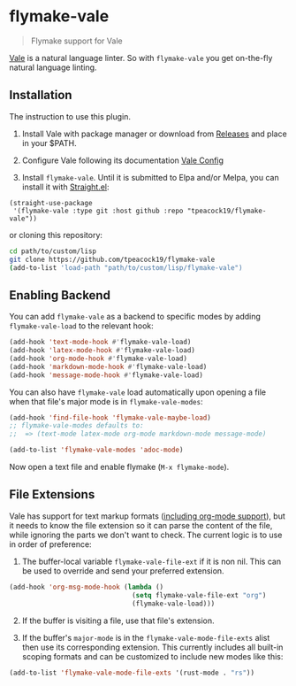 # flymake-vale
> Flymake support for Vale

[Vale](https://github.com/ValeLint/vale) is a natural language linter.
So with `flymake-vale` you get on-the-fly natural language linting.

## Installation

The instruction to use this plugin.

1. Install Vale with package manager or download from
   [Releases](https://github.com/errata-ai/vale/releases) and place in
   your $PATH.

2. Configure Vale following its documentation [Vale
   Config](https://docs.errata.ai/vale/config)

3. Install `flymake-vale`. Until it is submitted to Elpa and/or Melpa,
   you can install it with
   [Straight.el](https://github.com/radian-software/straight.el):

```emacs-lisp
(straight-use-package
 '(flymake-vale :type git :host github :repo "tpeacock19/flymake-vale"))
```

or cloning this repository: 

```bash
cd path/to/custom/lisp
git clone https://github.com/tpeacock19/flymake-vale
(add-to-list 'load-path "path/to/custom/lisp/flymake-vale")
```

## Enabling Backend


You can add `flymake-vale` as a backend to specific modes by adding
`flymake-vale-load` to the relevant hook:

```el
(add-hook 'text-mode-hook #'flymake-vale-load)
(add-hook 'latex-mode-hook #'flymake-vale-load)
(add-hook 'org-mode-hook #'flymake-vale-load)
(add-hook 'markdown-mode-hook #'flymake-vale-load)
(add-hook 'message-mode-hook #'flymake-vale-load)
```

You can also have `flymake-vale` load automatically upon opening a
file when that file's major mode is in `flymake-vale-modes`:

```el
(add-hook 'find-file-hook 'flymake-vale-maybe-load)
;; flymake-vale-modes defaults to: 
;;  => (text-mode latex-mode org-mode markdown-mode message-mode)

(add-to-list 'flymake-vale-modes 'adoc-mode)
```

Now open a text file and enable flymake (`M-x flymake-mode`).


## File Extensions

Vale has support for text markup formats ([including org-mode
support](https://github.com/errata-ai/vale/releases/tag/v2.20.0)), but
it needs to know the file extension so it can parse the content of the
file, while ignoring the parts we don't want to check. The current
logic is to use in order of preference:

1. The buffer-local variable `flymake-vale-file-ext` if it is non nil.
   This can be used to override and send your preferred extension.
```el
(add-hook 'org-msg-mode-hook (lambda ()
                               (setq flymake-vale-file-ext "org")
                               (flymake-vale-load)))
```

2. If the buffer is visiting a file, use that file's extension.

3. If the buffer's `major-mode` is in the
   `flymake-vale-mode-file-exts` alist then use its corresponding
   extension. This currently includes all built-in scoping formats and
   can be customized to include new modes like this:
```el
(add-to-list 'flymake-vale-mode-file-exts '(rust-mode . "rs"))
```


<!-- Local Variables: -->
<!-- fill-column: 70 -->
<!-- End: -->
